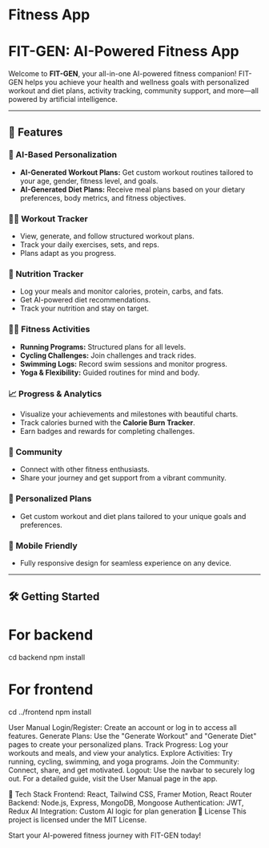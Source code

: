 # Fitness App
# FIT-GEN: AI-Powered Fitness App

Welcome to **FIT-GEN**, your all-in-one AI-powered fitness companion! FIT-GEN helps you achieve your health and wellness goals with personalized workout and diet plans, activity tracking, community support, and more—all powered by artificial intelligence.

---

## 🚀 Features

### 🧠 AI-Based Personalization
- **AI-Generated Workout Plans:** Get custom workout routines tailored to your age, gender, fitness level, and goals.
- **AI-Generated Diet Plans:** Receive meal plans based on your dietary preferences, body metrics, and fitness objectives.

### 🏋️‍♂️ Workout Tracker
- View, generate, and follow structured workout plans.
- Track your daily exercises, sets, and reps.
- Plans adapt as you progress.

### 🥗 Nutrition Tracker
- Log your meals and monitor calories, protein, carbs, and fats.
- Get AI-powered diet recommendations.
- Track your nutrition and stay on target.

### 🏃‍♂️ Fitness Activities
- **Running Programs:** Structured plans for all levels.
- **Cycling Challenges:** Join challenges and track rides.
- **Swimming Logs:** Record swim sessions and monitor progress.
- **Yoga & Flexibility:** Guided routines for mind and body.

### 📈 Progress & Analytics
- Visualize your achievements and milestones with beautiful charts.
- Track calories burned with the **Calorie Burn Tracker**.
- Earn badges and rewards for completing challenges.

### 👥 Community
- Connect with other fitness enthusiasts.
- Share your journey and get support from a vibrant community.

### 📝 Personalized Plans
- Get custom workout and diet plans tailored to your unique goals and preferences.

### 📱 Mobile Friendly
- Fully responsive design for seamless experience on any device.

---

## 🛠️ Getting Started
# For backend
cd backend
npm install

# For frontend
cd ../frontend
npm install

 User Manual
Login/Register: Create an account or log in to access all features.
Generate Plans: Use the "Generate Workout" and "Generate Diet" pages to create your personalized plans.
Track Progress: Log your workouts and meals, and view your analytics.
Explore Activities: Try running, cycling, swimming, and yoga programs.
Join the Community: Connect, share, and get motivated.
Logout: Use the navbar to securely log out.
For a detailed guide, visit the User Manual page in the app.

🤖 Tech Stack
Frontend: React, Tailwind CSS, Framer Motion, React Router
Backend: Node.js, Express, MongoDB, Mongoose
Authentication: JWT, Redux
AI Integration: Custom AI logic for plan generation
📄 License
This project is licensed under the MIT License.

Start your AI-powered fitness journey with FIT-GEN today!

